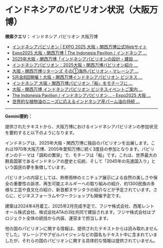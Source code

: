 # インドネシアのパビリオン状況（大阪万博）

**検索クエリ：** インドネシア パビリオン 大阪万博

- [インドネシアパビリオン | EXPO 2025 大阪・関西万博公式Webサイト](https://www.expo2025.or.jp/official-participant/indonesia/)
- [Expo2025 大阪・関西万博 | The Indonesia Pavilion / インドネシア ...](https://www.instagram.com/p/C6s6GRiu_ZW/)
- [2025年大阪・関西万博「インドネシアパビリオンの設計・建設 ...](https://www.fujiya-net.co.jp/news/20240501)
- [インドネシアパビリオン：2025大阪・関西万博パビリオン紹介 ...](https://www.nippon.com/ja/guide-to-japan/expo2025021/)
- [大阪・関西万博リターンズ その①海外パビリオン・マレーシア ...](https://ameblo.jp/mamehana0705/entry-12897501153.html)
- [5月全8回開催！大阪・関西万博インドネシアパビリオン ビジネス ...](https://www.jcci.or.jp/news/others/initiative/2025/0327181640.html)
- [インドネシア 大阪・関西万博パビリオン「船」をモチーフに ...](https://jocr.jp/raditopi/2024/03/01/559193/)
- [大阪・関西万博 インドネシアパビリオン ビジネスイベントご案内 ...](https://bkpm-jpn.com/osakaexpo2025/)
- [The Indonesia Pavilion / インドネシアパビリオン... - Expo2025 大阪 ...](https://www.facebook.com/expo2025japan/posts/-the-indonesia-pavilion-%E3%82%A4%E3%83%B3%E3%83%89%E3%83%8D%E3%82%B7%E3%82%A2%E3%83%91%E3%83%93%E3%83%AA%E3%82%AA%E3%83%B3%E3%82%A4%E3%83%B3%E3%83%89%E3%83%8D%E3%82%B7%E3%82%A2%E3%83%91%E3%83%93%E3%83%AA%E3%82%AA%E3%83%B3%E3%81%AF%E8%B1%8A%E3%81%8B%E3%81%AA%E5%8F%AF%E8%83%BD%E6%80%A7%E3%81%A8%E6%98%8E%E3%82%8B%E3%81%84%E6%98%8E%E6%97%A5%E3%81%B8%E3%81%AE%E5%B8%8C%E6%9C%9B%E3%82%92%E7%A7%98%E3%82%81%E3%81%9F%E5%9B%BD%E3%81%A8%E3%81%97%E3%81%A6%E3%81%A0%E3%81%91%E3%81%A7%E3%81%AA%E3%81%8F%E4%B8%96%E7%95%8C%E3%81%AE%E8%AA%BF/748797680759236/)
- [世界的な植物油のニーズに応えるインドネシア産パーム油の持続 ...](https://theme-weeks.expo2025.or.jp/program/detail/6736f12e30e34.html)


---

**Gemini要約：**

提供されたテキストから、大阪万博におけるインドネシアパビリオンの参加状況を要約すると以下のようになります。

インドネシアは、2025年大阪・関西万博に独自のパビリオンを出展します。これは1970年大阪万博、2005年愛知万博に続く3度目の参加となります。パビリオンのテーマは「調和の繁栄」で、モチーフは「船」です。これは、世界最大の群島国家であるインドネシアの歴史と伝統、そして「2045年の先進国入り」という国民の夢を象徴しています。

パビリオンの内容としては、熱帯雨林のミニチュア展示による自然の美しさや保全の重要性の訴求、再生可能エネルギーへの取り組みの紹介、約1300民族の多様な工芸や食文化の紹介、新首都ヌサンタラの紹介などが予定されています。さらに、ビジネスフォーラムやワークショップも開催予定です。

建築は2024年4月着工、2025年2月完成予定で、フジヤ株式会社、西尾レントオール株式会社、株式会社ATAの3社共同で建設されます。フジヤ株式会社はプロジェクト全体の統括から内装、運営まで担当します。


他の国のパビリオンに関する情報は、提供されたテキストからは読み取れませんでした。マレーシアやアゼルバイジャンなどの国名もテキスト中に含まれていましたが、それらの国のパビリオンに関する具体的な情報は提供されていません。

